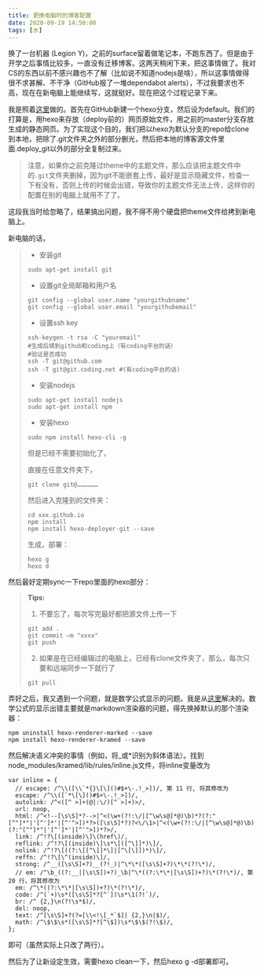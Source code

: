 ```yaml
---
title: 更换电脑时的博客配置
date: 2020-09-19 14:50:00	
tags: [水]
---
```


换了一台机器 (Legion Y)，之前的surface留着做笔记本，不跑东西了。但是由于开学之后事情比较多，一直没有迁移博客。这两天稍闲下来，把这事情做了。我对CS的东西以前不感兴趣也不了解（比如说不知道nodejs是啥），所以这事情做得很不求甚解、不干净（GitHub报了一堆dependabot alerts），不过我要求也不高，现在在新电脑上能继续写，这就挺好。现在把这个过程记录下来。

<!--more-->

我是照着[这里](https://www.zhihu.com/question/21193762/answer/489124966)做的。首先在GitHub新建一个hexo分支，然后设为default。我们的打算是，用hexo来存放（deploy前的）网页原始文件，用之前的master分支存放生成的静态网页。为了实现这个目的，我们把以hexo为默认分支的repo给clone到本地，把除了.git文件夹之外的部分删光，然后把本地的博客源文件里面.deploy_git以外的部分全复制过来。

> 注意，如果你之前克隆过theme中的主题文件，那么应该把主题文件中的`.git`文件夹删掉，因为git不能嵌套上传，最好是显示隐藏文件，检查一下有没有，否则上传的时候会出错，导致你的主题文件无法上传，这样你的配置在别的电脑上就用不了了。

这段我当时给忽略了，结果搞出问题，我不得不用个硬盘把theme文件给拷到新电脑上。

新电脑的话，

> - 安装git
>
> ```text
> sudo apt-get install git
> ```
>
> - 设置git全局邮箱和用户名
>
> ```text
> git config --global user.name "yourgithubname"
> git config --global user.email "yourgithubemail"
> ```
>
> - 设置ssh key
>
> ```text
> ssh-keygen -t rsa -C "youremail"
> #生成后填到github和coding上（有coding平台的话）
> #验证是否成功
> ssh -T git@github.com
> ssh -T git@git.coding.net #(有coding平台的话)
> ```
>
> - 安装nodejs
>
> ```text
> sudo apt-get install nodejs
> sudo apt-get install npm
> ```
>
> - 安装hexo  
>
> ```text
> sudo npm install hexo-cli -g
> ```
>
> 但是已经不需要初始化了，
>
> 直接在任意文件夹下，
>
> ```text
> git clone git@………………
> ```
>
> 然后进入克隆到的文件夹：
>
> ```text
> cd xxx.github.io
> npm install
> npm install hexo-deployer-git --save
> ```
>
> 生成，部署：
>
> ```text
> hexo g
> hexo d
> ```

然后最好定期sync一下repo里面的hexo部分：

> **Tips:**
>
> 1. 不要忘了，每次写完最好都把源文件上传一下
>
> ```text
> git add .
> git commit –m "xxxx"
> git push 
> ```
>
> 2. 如果是在已经编辑过的电脑上，已经有clone文件夹了，那么，每次只要和远端同步一下就行了
>
> ```text
> git pull
> ```

弄好之后，我又遇到一个问题，就是数学公式显示的问题。我是从[这里](https://abelsu7.top/2018/10/29/hexo-mathjax/)解决的。数学公式的显示出错主要就是markdown渲染器的问题，得先换掉默认的那个渲染器：

```
npm uninstall hexo-renderer-marked --save
npm install hexo-renderer-kramed --save
```

然后解决语义冲突的事情（例如，将_或*识别为斜体语法）。找到node_modules/kramed/lib/rules/inline.js文件，将inline变量改为

```
var inline = {
  // escape: /^\\([\\`*{}\[\]()#$+\-.!_>])/, 第 11 行, 将其修改为
  escape: /^\\([`*\[\]()#$+\-.!_>])/,
  autolink: /^<([^ >]+(@|:\/)[^ >]+)>/,
  url: noop,
  html: /^<!--[\s\S]*?-->|^<(\w+(?!:\/|[^\w\s@]*@)\b)*?(?:"[^"]*"|'[^']*'|[^'">])*?>([\s\S]*?)?<\/\1>|^<(\w+(?!:\/|[^\w\s@]*@)\b)(?:"[^"]*"|'[^']*'|[^'">])*?>/,
  link: /^!?\[(inside)\]\(href\)/,
  reflink: /^!?\[(inside)\]\s*\[([^\]]*)\]/,
  nolink: /^!?\[((?:\[[^\]]*\]|[^\[\]])*)\]/,
  reffn: /^!?\[\^(inside)\]/,
  strong: /^__([\s\S]+?)__(?!_)|^\*\*([\s\S]+?)\*\*(?!\*)/,
  // em: /^\b_((?:__|[\s\S])+?)_\b|^\*((?:\*\*|[\s\S])+?)\*(?!\*)/, 第 20 行，将其修改为 
  em: /^\*((?:\*\*|[\s\S])+?)\*(?!\*)/,
  code: /^(`+)\s*([\s\S]*?[^`])\s*\1(?!`)/,
  br: /^ {2,}\n(?!\s*$)/,
  del: noop,
  text: /^[\s\S]+?(?=[\\<!\[_*`$]| {2,}\n|$)/,
  math: /^\$\$\s*([\s\S]*?[^\$])\s*\$\$(?!\$)/,
};
```

即可（虽然实际上只改了两行）。

然后为了让新设定生效，需要hexo clean一下，然后hexo g -d部署即可。